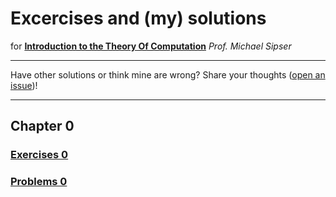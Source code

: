 # Excercises and (my) solutions 
for
**[Introduction to the Theory Of Computation](https://www.amazon.com/Introduction-Theory-Computation-Michael-Sipser/dp/113318779X)**
*Prof. Michael Sipser*

-----

Have other solutions or think mine are wrong? Share your thoughts ([open an issue](https://github.com/mharbuz/itttof-exercices/issues/new))! 

-----

## Chapter 0
### [Exercises 0](chapter_00/exercises.md) 
### [Problems 0](chapter_00/problems.md) 
